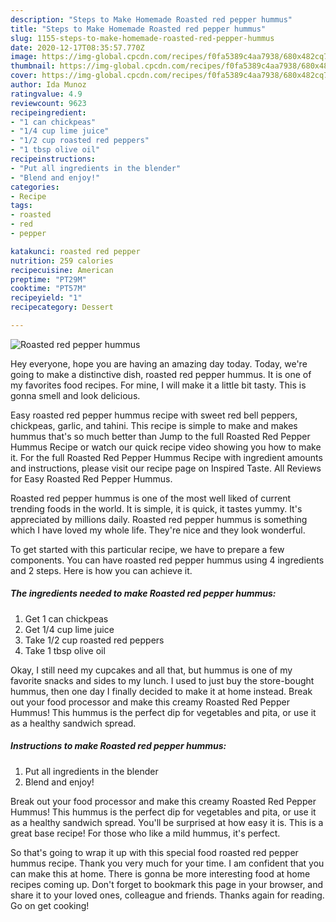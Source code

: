 ```yaml
---
description: "Steps to Make Homemade Roasted red pepper hummus"
title: "Steps to Make Homemade Roasted red pepper hummus"
slug: 1155-steps-to-make-homemade-roasted-red-pepper-hummus
date: 2020-12-17T08:35:57.770Z
image: https://img-global.cpcdn.com/recipes/f0fa5389c4aa7938/680x482cq70/roasted-red-pepper-hummus-recipe-main-photo.jpg
thumbnail: https://img-global.cpcdn.com/recipes/f0fa5389c4aa7938/680x482cq70/roasted-red-pepper-hummus-recipe-main-photo.jpg
cover: https://img-global.cpcdn.com/recipes/f0fa5389c4aa7938/680x482cq70/roasted-red-pepper-hummus-recipe-main-photo.jpg
author: Ida Munoz
ratingvalue: 4.9
reviewcount: 9623
recipeingredient:
- "1 can chickpeas"
- "1/4 cup lime juice"
- "1/2 cup roasted red peppers"
- "1 tbsp olive oil"
recipeinstructions:
- "Put all ingredients in the blender"
- "Blend and enjoy!"
categories:
- Recipe
tags:
- roasted
- red
- pepper

katakunci: roasted red pepper 
nutrition: 259 calories
recipecuisine: American
preptime: "PT29M"
cooktime: "PT57M"
recipeyield: "1"
recipecategory: Dessert

---
```



![Roasted red pepper hummus](https://img-global.cpcdn.com/recipes/f0fa5389c4aa7938/680x482cq70/roasted-red-pepper-hummus-recipe-main-photo.jpg)

Hey everyone, hope you are having an amazing day today. Today, we're going to make a distinctive dish, roasted red pepper hummus. It is one of my favorites food recipes. For mine, I will make it a little bit tasty. This is gonna smell and look delicious.

Easy roasted red pepper hummus recipe with sweet red bell peppers, chickpeas, garlic, and tahini. This recipe is simple to make and makes hummus that&#39;s so much better than Jump to the full Roasted Red Pepper Hummus Recipe or watch our quick recipe video showing you how to make it. For the full Roasted Red Pepper Hummus Recipe with ingredient amounts and instructions, please visit our recipe page on Inspired Taste. All Reviews for Easy Roasted Red Pepper Hummus.

Roasted red pepper hummus is one of the most well liked of current trending foods in the world. It is simple, it is quick, it tastes yummy. It's appreciated by millions daily. Roasted red pepper hummus is something which I have loved my whole life. They're nice and they look wonderful.


To get started with this particular recipe, we have to prepare a few components. You can have roasted red pepper hummus using 4 ingredients and 2 steps. Here is how you can achieve it.

<!--inarticleads1-->

##### The ingredients needed to make Roasted red pepper hummus:

1. Get 1 can chickpeas
1. Get 1/4 cup lime juice
1. Take 1/2 cup roasted red peppers
1. Take 1 tbsp olive oil


Okay, I still need my cupcakes and all that, but hummus is one of my favorite snacks and sides to my lunch. I used to just buy the store-bought hummus, then one day I finally decided to make it at home instead. Break out your food processor and make this creamy Roasted Red Pepper Hummus! This hummus is the perfect dip for vegetables and pita, or use it as a healthy sandwich spread. 

<!--inarticleads2-->

##### Instructions to make Roasted red pepper hummus:

1. Put all ingredients in the blender
1. Blend and enjoy!


Break out your food processor and make this creamy Roasted Red Pepper Hummus! This hummus is the perfect dip for vegetables and pita, or use it as a healthy sandwich spread. You&#39;ll be surprised at how easy it is. This is a great base recipe! For those who like a mild hummus, it&#39;s perfect. 

So that's going to wrap it up with this special food roasted red pepper hummus recipe. Thank you very much for your time. I am confident that you can make this at home. There is gonna be more interesting food at home recipes coming up. Don't forget to bookmark this page in your browser, and share it to your loved ones, colleague and friends. Thanks again for reading. Go on get cooking!
